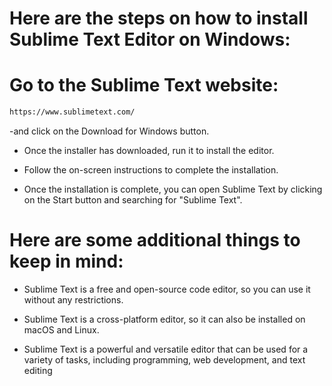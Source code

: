 # Here are the steps on how to install Sublime Text Editor on Windows:

# Go to the Sublime Text website: 

```bash
https://www.sublimetext.com/
```
-and click on the Download for Windows button.

- Once the installer has downloaded, run it to install the editor.

- Follow the on-screen instructions to complete the installation.

- Once the installation is complete, you can open Sublime Text by clicking on the Start button and searching for "Sublime Text".


# Here are some additional things to keep in mind:

- Sublime Text is a free and open-source code editor, so you can use it without any restrictions.
  
- Sublime Text is a cross-platform editor, so it can also be installed on macOS and Linux.
  
- Sublime Text is a powerful and versatile editor that can be used for a variety of tasks, including programming, web development, and text editing
